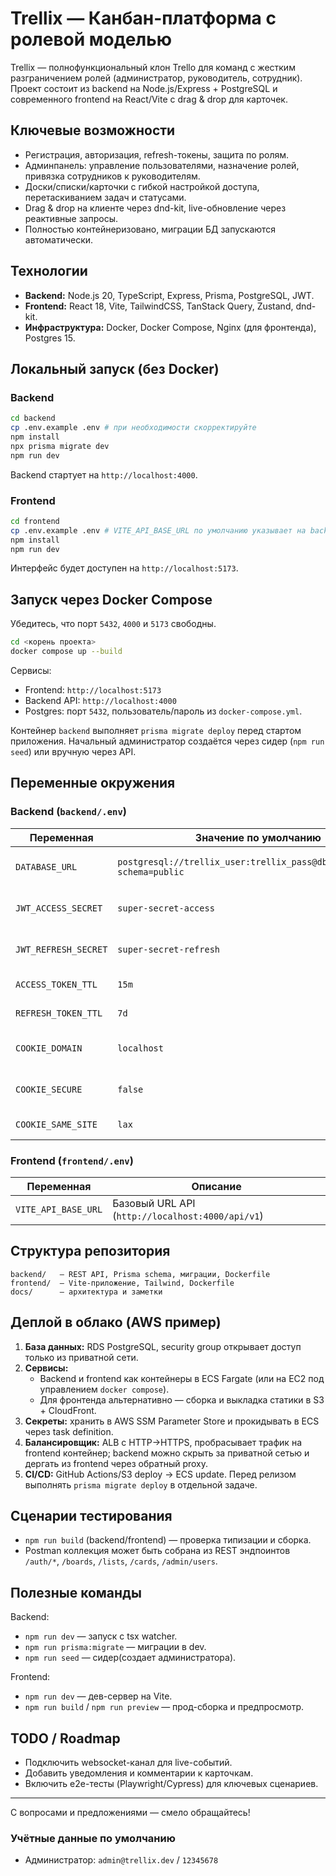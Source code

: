 ﻿# Trellix — Канбан-платформа с ролевой моделью

Trellix — полнофункциональный клон Trello для команд с жестким разграничением ролей (администратор, руководитель, сотрудник). Проект состоит из backend на Node.js/Express + PostgreSQL и современного frontend на React/Vite с drag & drop для карточек.

## Ключевые возможности
- Регистрация, авторизация, refresh-токены, защита по ролям.
- Админпанель: управление пользователями, назначение ролей, привязка сотрудников к руководителям.
- Доски/списки/карточки с гибкой настройкой доступа, перетаскиванием задач и статусами.
- Drag & drop на клиенте через dnd-kit, live-обновление через реактивные запросы.
- Полностью контейнеризовано, миграции БД запускаются автоматически.

## Технологии
- **Backend:** Node.js 20, TypeScript, Express, Prisma, PostgreSQL, JWT.
- **Frontend:** React 18, Vite, TailwindCSS, TanStack Query, Zustand, dnd-kit.
- **Инфраструктура:** Docker, Docker Compose, Nginx (для фронтенда), Postgres 15.

## Локальный запуск (без Docker)
### Backend
```bash
cd backend
cp .env.example .env # при необходимости скорректируйте
npm install
npx prisma migrate dev
npm run dev
```
Backend стартует на `http://localhost:4000`.

### Frontend
```bash
cd frontend
cp .env.example .env # VITE_API_BASE_URL по умолчанию указывает на backend
npm install
npm run dev
```
Интерфейс будет доступен на `http://localhost:5173`.

## Запуск через Docker Compose
Убедитесь, что порт `5432`, `4000` и `5173` свободны.
```bash
cd <корень проекта>
docker compose up --build
```
Сервисы:
- Frontend: `http://localhost:5173`
- Backend API: `http://localhost:4000`
- Postgres: порт `5432`, пользователь/пароль из `docker-compose.yml`.

Контейнер `backend` выполняет `prisma migrate deploy` перед стартом приложения. Начальный администратор создаётся через сидер (`npm run seed`) или вручную через API.

## Переменные окружения
### Backend (`backend/.env`)
| Переменная | Значение по умолчанию | Назначение |
|------------|----------------------|------------|
| `DATABASE_URL` | `postgresql://trellix_user:trellix_pass@db:5432/trellix?schema=public` | Строка подключения к Postgres |
| `JWT_ACCESS_SECRET` | `super-secret-access` | Соль для access токена |
| `JWT_REFRESH_SECRET` | `super-secret-refresh` | Соль для refresh токена |
| `ACCESS_TOKEN_TTL` | `15m` | TTL access токена |
| `REFRESH_TOKEN_TTL` | `7d` | TTL refresh токена |
| `COOKIE_DOMAIN` | `localhost` | Домен cookie refresh токена |
| `COOKIE_SECURE` | `false` | Использовать secure-cookie |
| `COOKIE_SAME_SITE` | `lax` | SameSite политика |

### Frontend (`frontend/.env`)
| Переменная | Описание |
|------------|----------|
| `VITE_API_BASE_URL` | Базовый URL API (`http://localhost:4000/api/v1`) |

## Структура репозитория
```
backend/   – REST API, Prisma schema, миграции, Dockerfile
frontend/  – Vite-приложение, Tailwind, Dockerfile
docs/      – архитектура и заметки
```

## Деплой в облако (AWS пример)
1. **База данных:** RDS PostgreSQL, security group открывает доступ только из приватной сети.
2. **Сервисы:**
   - Backend и frontend как контейнеры в ECS Fargate (или на EC2 под управлением `docker compose`).
   - Для фронтенда альтернативно — сборка и выкладка статики в S3 + CloudFront.
3. **Секреты:** хранить в AWS SSM Parameter Store и прокидывать в ECS через task definition.
4. **Балансировщик:** ALB с HTTP→HTTPS, пробрасывает трафик на frontend контейнер; backend можно скрыть за приватной сетью и дергать из frontend через обратный proxy.
5. **CI/CD:** GitHub Actions/S3 deploy → ECS update. Перед релизом выполнять `prisma migrate deploy` в отдельной задаче.

## Сценарии тестирования
- `npm run build` (backend/frontend) — проверка типизации и сборка.
- Postman коллекция может быть собрана из REST эндпоинтов `/auth/*`, `/boards`, `/lists`, `/cards`, `/admin/users`.

## Полезные команды
Backend:
- `npm run dev` — запуск с tsx watcher.
- `npm run prisma:migrate` — миграции в dev.
- `npm run seed` — сидер(создает администратора).

Frontend:
- `npm run dev` — дев-сервер на Vite.
- `npm run build` / `npm run preview` — прод-сборка и предпросмотр.

## TODO / Roadmap
- Подключить websocket-канал для live-событий.
- Добавить уведомления и комментарии к карточкам.
- Включить e2e-тесты (Playwright/Cypress) для ключевых сценариев.

---
С вопросами и предложениями — смело обращайтесь!

### Учётные данные по умолчанию
- Администратор: `admin@trellix.dev` / `12345678`

